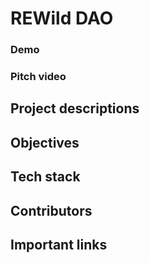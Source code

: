 # REWild DAO

### Demo 

### Pitch video 


## Project descriptions


## Objectives 


## Tech stack 



## Contributors



## Important links